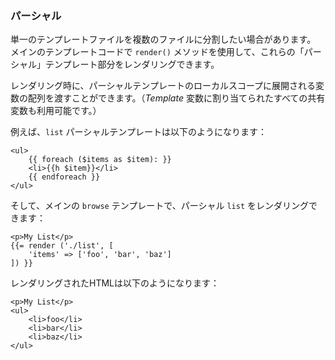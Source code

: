 ### パーシャル

単一のテンプレートファイルを複数のファイルに分割したい場合があります。
メインのテンプレートコードで `render()` メソッドを使用して、これらの「パーシャル」テンプレート部分をレンダリングできます。

レンダリング時に、パーシャルテンプレートのローカルスコープに展開される変数の配列を渡すことができます。（_Template_ 変数に割り当てられたすべての共有変数も利用可能です。）

例えば、`list` パーシャルテンプレートは以下のようになります：

```html+php
<ul>
    {{ foreach ($items as $item): }}
    <li>{{h $item}}</li>
    {{ endforeach }}
</ul>
```

そして、メインの `browse` テンプレートで、パーシャル `list` をレンダリングできます：

```html+php
<p>My List</p>
{{= render ('./list', [
    'items' => ['foo', 'bar', 'baz']
]) }}
```

レンダリングされたHTMLは以下のようになります：

```html+php
<p>My List</p>
<ul>
    <li>foo</li>
    <li>bar</li>
    <li>baz</li>
</ul>
```

